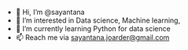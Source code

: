 - 👋 Hi, I’m @sayantana
- 👀 I’m interested in Data science, Machine learning,
- 🌱 I’m currently learning Python for data science
- 📫 Reach me via sayantana.joarder@gmail.com

